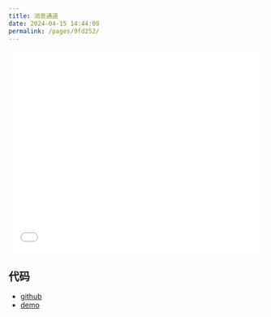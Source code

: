 ```yaml
---
title: 消息通道
date: 2024-04-15 14:44:09
permalink: /pages/9fd252/
---
```


<Badge text="项目Demo" type="error" vertical="middle"/>

<iframe id="iframe" width=100% height=400 frameborder=0 allowfullscreen="true" src="/demos/02/index.html">  
 </iframe>

## 代码

- [github](https://github.com/wangxiaoze-view/knowledge-base/tree/main/docs/.vuepress/public/demos/02)
- [demo](https://www.wangxiaoze.wang/demos/02/index.html)
